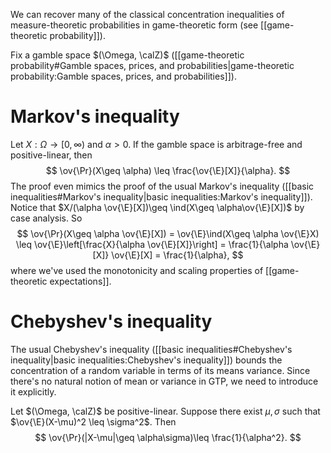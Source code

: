 We can recover many of the classical concentration inequalities of measure-theoretic probabilities in game-theoretic form (see [[game-theoretic probability]]).  

Fix a gamble space $(\Omega, \calZ)$ ([[game-theoretic probability#Gamble spaces, prices, and probabilities|game-theoretic probability:Gamble spaces, prices, and probabilities]]).  

# Markov's inequality 

Let $X:\Omega\to[0,\infty)$ and $\alpha>0$. If the gamble space is arbitrage-free and positive-linear, then  
$$
\ov{\Pr}(X\geq \alpha) \leq \frac{\ov{\E}[X]}{\alpha}.
$$
The proof even mimics the proof of the usual Markov's inequality ([[basic inequalities#Markov's inequality|basic inequalities:Markov's inequality]]).  Notice that $X/(\alpha \ov{\E}[X])\geq \ind(X\geq \alpha\ov{\E}[X])$ by case analysis. So 
$$
\ov{\Pr}(X\geq \alpha \ov{\E}[X]) = \ov{\E}\ind(X\geq \alpha \ov{\E}X) \leq \ov{\E}\left[\frac{X}{\alpha \ov{\E}[X]}\right] = \frac{1}{\alpha \ov{\E}[X]} \ov{\E}[X] = \frac{1}{\alpha},
$$
where we've used the monotonicity and scaling properties of [[game-theoretic expectations]]. 

# Chebyshev's inequality

The usual Chebyshev's inequality ([[basic inequalities#Chebyshev's inequality|basic inequalities:Chebyshev's inequality]]) bounds the concentration of a random variable in terms of its means variance. Since there's no natural notion of mean or variance in GTP, we need to introduce it explicitly. 

Let $(\Omega, \calZ)$ be positive-linear. Suppose there exist $\mu,\sigma$ such that $\ov{\E}(X-\mu)^2 \leq \sigma^2$.  Then 
$$
\ov{\Pr}(|X-\mu|\geq \alpha\sigma)\leq \frac{1}{\alpha^2}.
$$



